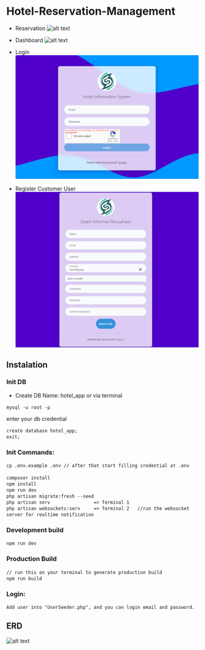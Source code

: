 # Hotel-Reservation-Management
- Reservation
![alt text](https://github.com/WailanTirajoh/laravel_hotel/blob/main/example-b.png?raw=true)

- Dashboard
![alt text](https://github.com/WailanTirajoh/laravel_hotel/blob/main/example.png?raw=true)

- Login
![alt text](image.png)

- Register Customer User
![alt text](image-1.png)

## Instalation 

### Init DB
- Create DB Name: hotel_app
or via terminal
```
mysql -u root -p
```
enter your db credential
```
create database hotel_app;
exit;
```
### Init Commands:
```
cp .env.example .env // after that start filling credential at .env

composer install
npm install 
npm run dev
php artisan migrate:fresh --seed
php artisan serv                => Terminal 1
php artisan websockets:serv     => Terminal 2   //run the websocket server for realtime notification
```

### Development build
```
npm run dev
```

### Production Build
```
// run this on your terminal to generate production build
npm run build
```

### Login:
    Add user into "UserSeeder.php", and you can login email and password.

## ERD
![alt text](https://github.com/WailanTirajoh/laravel_hotel/blob/main/erd.PNG?raw=true)
